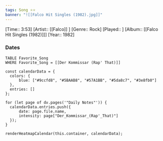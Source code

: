 ```yaml
---
tags: Song ⭐⭐ 
banner: "![[Falco Hit Singles (1982).jpg]]"
---
```

[Time:: 3:53]
[Artist:: [[Falco]] ]
[Genre:: Rock]
[Played:: ]
[Album:: [[Falco Hit Singles (1982)]]]
[Year:: 1982]
### Dates
````dataview
TABLE Favorite_Song
WHERE Favorite_Song = [[Der Kommissar (Rap' That)]]
````
  ```dataviewjs
const calendarData = { 
	colors: { 
		blue: ["#9ccfd8", "#5BAAB8", "#57A1BB", "#5da8c7", "#3e8fb0"] 
	}, 
	entries: [] 
}; 

for (let page of dv.pages('"Daily Notes"')) { 
	calendarData.entries.push({ 
		date: page.file.name, 
		intensity: page["Der_Kommissar_(Rap'_That)"]
	}); 
} 

renderHeatmapCalendar(this.container, calendarData);
```
